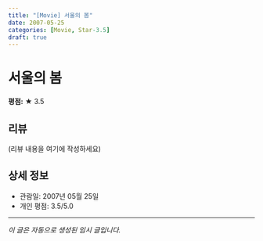 ```yaml
---
title: "[Movie] 서울의 봄"
date: 2007-05-25
categories: [Movie, Star-3.5]
draft: true
---
```


# 서울의 봄

**평점:** ★ 3.5

## 리뷰

(리뷰 내용을 여기에 작성하세요)

## 상세 정보

- 관람일: 2007년 05월 25일
- 개인 평점: 3.5/5.0

---

*이 글은 자동으로 생성된 임시 글입니다.*
